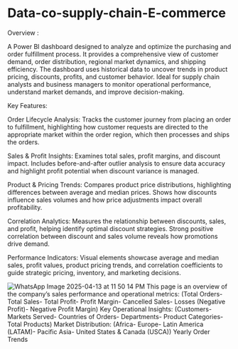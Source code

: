 # Data-co-supply-chain-E-commerce
Overview :

A Power BI dashboard designed to analyze and optimize the purchasing and order fulfillment process. It provides a comprehensive view of customer demand, order distribution, regional market dynamics, and shipping efficiency. The dashboard uses historical data to uncover trends in product pricing, discounts, profits, and customer behavior. Ideal for supply chain analysts and business managers to monitor operational performance, understand market demands, and improve decision-making.

Key Features:

Order Lifecycle Analysis: Tracks the customer journey from placing an order to fulfillment, highlighting how customer requests are directed to the appropriate market within the order region, which then processes and ships the orders.

Sales & Profit Insights: Examines total sales, profit margins, and discount impact. Includes before-and-after outlier analysis to ensure data accuracy and highlight profit potential when discount variance is managed.

Product & Pricing Trends: Compares product price distributions, highlighting differences between average and median prices. Shows how discounts influence sales volumes and how price adjustments impact overall profitability.

Correlation Analytics: Measures the relationship between discounts, sales, and profit, helping identify optimal discount strategies. Strong positive correlation between discount and sales volume reveals how promotions drive demand.

Performance Indicators: Visual elements showcase average and median sales, profit values, product pricing trends, and correlation coefficients to guide strategic pricing, inventory, and marketing decisions.


![WhatsApp Image 2025-04-13 at 11 50 14 PM](https://github.com/user-attachments/assets/5380fae8-d2de-4040-90f6-1592c76e1a7f)
This page is an overview of the company’s sales performance and operational metrics:
(Total Orders-
Total Sales-
Total Profit-
Profit Margin-
Cancelled Sales-
Losses (Negative Profit)-
Negative Profit Margin)
Key Operational Insights:
(Customers-
Markets Served-
Countries of Orders-
Departments-
Product Categories-
Total Products)
Market Distribution:
(Africa-
Europe-
Latin America (LATAM)-
Pacific Asia-
United States & Canada (USCA))
Yearly Order Trends

